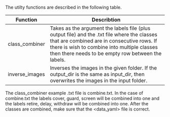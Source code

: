 The utilty functions are described in the following table.

| Function | Describtion |
| ------------- | ------------- |
| class_combiner | Takes as the argument the labels file (plus output file) and the .txt file where the classes that are combined are in consecutive rows. If there is wish to combine into multiple classes then there needs to be empty row between the labels. |
| inverse_images | Inverses the images in the given folder. If the output_dir is the same as input_dir, then overwrites the images in the input folder.

The class_combiner example .txt file is combine.txt. In the case of combine.txt the labels cover, guard, screen will be combined into one and the labels retire, delay, withdraw will be combined into one. After the classes are combined, make sure that the <data_yaml> file is correct.
